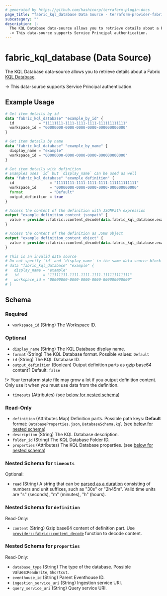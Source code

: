 ```yaml
---
# generated by https://github.com/hashicorp/terraform-plugin-docs
page_title: "fabric_kql_database Data Source - terraform-provider-fabric"
subcategory: ""
description: |-
  The KQL Database data-source allows you to retrieve details about a Fabric KQL Database https://learn.microsoft.com/fabric/real-time-intelligence/create-database.
  -> This data-source supports Service Principal authentication.
---
```


# fabric_kql_database (Data Source)

The KQL Database data-source allows you to retrieve details about a Fabric [KQL Database](https://learn.microsoft.com/fabric/real-time-intelligence/create-database).

-> This data-source supports Service Principal authentication.

## Example Usage

```terraform
# Get item details by id
data "fabric_kql_database" "example_by_id" {
  id           = "11111111-1111-1111-1111-111111111111"
  workspace_id = "00000000-0000-0000-0000-000000000000"
}

# Get item details by name
data "fabric_kql_database" "example_by_name" {
  display_name = "example"
  workspace_id = "00000000-0000-0000-0000-000000000000"
}

# Get item details with definition
# Examples uses `id` but `display_name` can be used as well
data "fabric_kql_database" "example_definition" {
  id                = "11111111-1111-1111-1111-111111111111"
  workspace_id      = "00000000-0000-0000-0000-000000000000"
  format            = "Default"
  output_definition = true
}

# Access the content of the definition with JSONPath expression
output "example_definition_content_jsonpath" {
  value = provider::fabric::content_decode(data.fabric_kql_database.example_definition.definition["DatabaseProperties.json"].content, ".")
}

# Access the content of the definition as JSON object
output "example_definition_content_object" {
  value = provider::fabric::content_decode(data.fabric_kql_database.example_definition.definition["DatabaseProperties.json"].content)
}

# This is an invalid data source
# Do not specify `id` and `display_name` in the same data source block
# data "fabric_kql_database" "example" {
#   display_name = "example"
#   id           = "11111111-1111-1111-1111-111111111111"
#   workspace_id = "00000000-0000-0000-0000-000000000000"
# }
```

<!-- schema generated by tfplugindocs -->
## Schema

### Required

- `workspace_id` (String) The Workspace ID.

### Optional

- `display_name` (String) The KQL Database display name.
- `format` (String) The KQL Database format. Possible values: `Default`
- `id` (String) The KQL Database ID.
- `output_definition` (Boolean) Output definition parts as gzip base64 content? Default: `false`

!> Your terraform state file may grow a lot if you output definition content. Only use it when you must use data from the definition.

- `timeouts` (Attributes) (see [below for nested schema](#nestedatt--timeouts))

### Read-Only

- `definition` (Attributes Map) Definition parts. Possible path keys: **Default** format: `DatabaseProperties.json`, `DatabaseSchema.kql` (see [below for nested schema](#nestedatt--definition))
- `description` (String) The KQL Database description.
- `folder_id` (String) The KQL Database Folder ID.
- `properties` (Attributes) The KQL Database properties. (see [below for nested schema](#nestedatt--properties))

<a id="nestedatt--timeouts"></a>

### Nested Schema for `timeouts`

Optional:

- `read` (String) A string that can be [parsed as a duration](https://pkg.go.dev/time#ParseDuration) consisting of numbers and unit suffixes, such as "30s" or "2h45m". Valid time units are "s" (seconds), "m" (minutes), "h" (hours).

<a id="nestedatt--definition"></a>

### Nested Schema for `definition`

Read-Only:

- `content` (String) Gzip base64 content of definition part.
Use [`provider::fabric::content_decode`](../functions/content_decode.md) function to decode content.

<a id="nestedatt--properties"></a>

### Nested Schema for `properties`

Read-Only:

- `database_type` (String) The type of the database. Possible values:`ReadWrite`, `Shortcut`.
- `eventhouse_id` (String) Parent Eventhouse ID.
- `ingestion_service_uri` (String) Ingestion service URI.
- `query_service_uri` (String) Query service URI.
